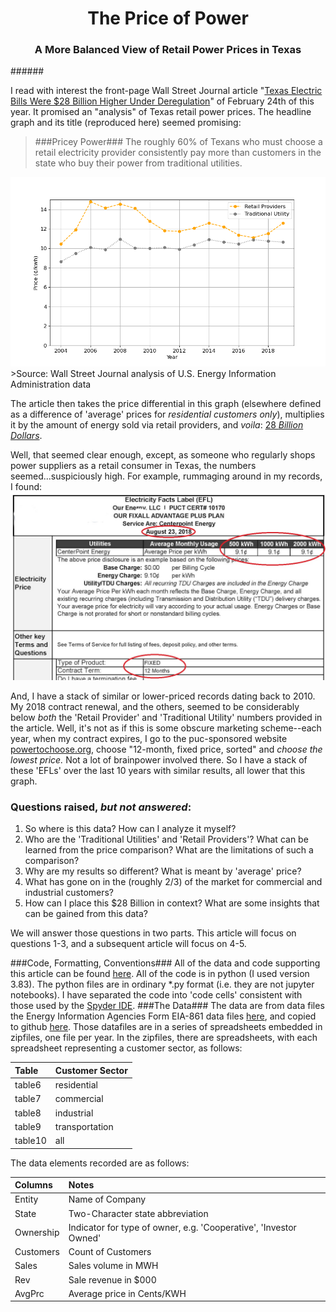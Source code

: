 <h1 style="text-align: center;">The Price of Power</h1>
<h3 style="text-align: center;">A More Balanced View of Retail Power Prices in Texas</h3>
######

I read with interest the front-page Wall Street Journal article "[Texas Electric Bills Were $28 Billion Higher Under Deregulation](https://www.wsj.com/articles/texas-electric-bills-were-28-billion-higher-under-deregulation-11614162780?st=4669lbei6w8wzq0&reflink=desktopwebshare_permalink)" of February 24th of this year.  It promised an "analysis" of Texas retail power prices.  The headline graph and its title (reproduced here) seemed promising:
> ###Pricey Power###
> The roughly 60% of Texans who must choose a retail electricity provider consistently pay more than customers in the state who buy their power from traditional utilities.
<img src="./files/20210224WSJGraphReproduction.png" alt="Wsj Graph">
>Source: Wall Street Journal analysis of U.S. Energy Information Administration data

The article then takes the price differential in this graph (elsewhere defined as a difference of 'average' prices for *residential customers only*), multiplies it by the amount of energy sold via retail providers, and *voila*: [28 *Billion Dollars*](https://youtu.be/BRAkobf-tVI?t=11).

Well, that seemed clear enough, except, as someone who regularly shops power suppliers as a retail consumer in Texas, the numbers seemed...suspiciously high.  For example, rummaging around in my records, I found:
<img src="./files/20180909_EFL.jpg" alt="August 2018 EFL">

And, I have a stack of similar or lower-priced records dating back to 2010. My 2018 contract renewal, and the others, seemed to be considerably below *both* the 'Retail Provider' and 'Traditional Utility' numbers provided in the article.  Well, it's not as if this is some obscure marketing scheme--each year, when my contract expires, I go to the puc-sponsored website [powertochoose.org](http://powertochoose.org), choose "12-month, fixed price, sorted" and *choose the lowest price.*  Not a lot of brainpower involved there.  So I have a stack of these 'EFLs' over the last 10 years with similar results, all lower that this graph.

### Questions raised, ***but not answered***: ###
1. So where is this data?  How can I analyze it myself?
1. Who are the 'Traditional Utilities' and 'Retail Providers'? What can be learned from the price comparison?  What are the limitations of such a comparison?
3. Why are my results so different? What is meant by 'average' price?
1. What has gone on in the (roughly 2/3) of the market for commercial and industrial customers?
1. How can I place this $28 Billion in context?  What are some insights that can be gained from this data?

We will answer those questions in two parts.  This article will focus on questions 1-3, and a subsequent article will focus on 4-5.

###Code, Formatting, Conventions###
All of the data and code supporting this article can be found [here](https://github.com/dkfurrow/eia-retail-analysis).  All of the code is in python (I used version 3.83).  The python files are in ordinary *.py format (i.e. they are not jupyter notebooks).  I have separated the code into 'code cells' consistent with those used by the [Spyder IDE](https://docs.spyder-ide.org/current/editor.html). 
###The Data###
The data are from data files the Energy Information Agencies Form EIA-861 data files [here](https://www.eia.gov/electricity/data/eia861/), and copied to github [here](https://github.com/dkfurrow/eia-retail-analysis/tree/master/data).  Those datafiles are in a series of spreadsheets embedded in zipfiles, one file per year.  In the zipfiles, there are spreadsheets, with each spreadsheet representing a customer sector, as follows:

| Table   | Customer Sector   |
|:--------|:------------------|
| table6  | residential       |
| table7  | commercial        |
| table8  | industrial        |
| table9  | transportation    |
| table10 | all               |

The data elements recorded are as follows:

| Columns   | Notes   |
|:----------|:--------|
| Entity    | Name of Company      |
| State     | Two-Character state abbreviation      |
| Ownership | Indicator for type of owner, e.g. 'Cooperative', 'Investor Owned'|
| Customers | Count of Customers   |
| Sales     | Sales volume in MWH     |
| Rev       | Sale revenue in $000    |
| AvgPrc    | Average price in Cents/KWH |
